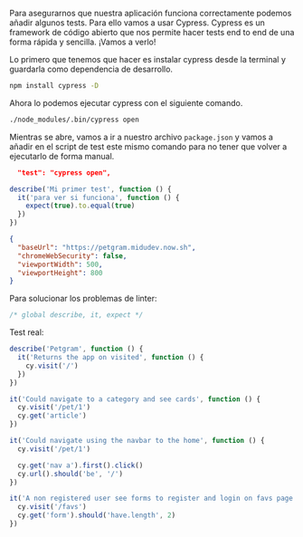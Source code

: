 Para asegurarnos que nuestra aplicación funciona correctamente podemos añadir algunos tests. Para ello vamos a usar Cypress. Cypress es un framework de código abierto que nos permite hacer tests end to end de una forma rápida y sencilla. ¡Vamos a verlo!

Lo primero que tenemos que hacer es instalar cypress desde la terminal y guardarla como dependencia de desarrollo.
```bash
npm install cypress -D
```

Ahora lo podemos ejecutar cypress con el siguiente comando.
```bash
./node_modules/.bin/cypress open
```

Mientras se abre, vamos a ir a nuestro archivo `package.json` y vamos a añadir en el script de test este mismo comando para no tener que volver a ejecutarlo de forma manual.

```json package.json
  "test": "cypress open",
```

```js
describe('Mi primer test', function () {
  it('para ver si funciona', function () {
    expect(true).to.equal(true)
  })
})
```

```json cypress.json
{
  "baseUrl": "https://petgram.midudev.now.sh",
  "chromeWebSecurity": false,
  "viewportWidth": 500,
  "viewportHeight": 800
}
```

Para solucionar los problemas de linter:
```js
/* global describe, it, expect */
```

Test real:
```js
describe('Petgram', function () {
  it('Returns the app on visited', function () {
    cy.visit('/')
  })
})
```

```js
it('Could navigate to a category and see cards', function () {
  cy.visit('/pet/1')
  cy.get('article')
})
```

```js
it('Could navigate using the navbar to the home', function () {
  cy.visit('/pet/1')

  cy.get('nav a').first().click()
  cy.url().should('be', '/')
})
```

```js
it('A non registered user see forms to register and login on favs page', function () {
  cy.visit('/favs')
  cy.get('form').should('have.length', 2)
})
```